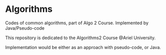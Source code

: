 # Algorithms
Codes of common algorithms, part of Algo 2 Course. Implemented by Java/Pseudo-code

This repository is dedicated to the Algorithms2 Course @Ariel University.

Implementation would be either as an approach with pseudo-code, or Java.
